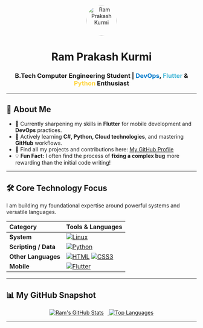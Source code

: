 <div align="center">
  <img src="https://user-images.githubusercontent.com/74038190/225814867-0c12586f-2396-419b-a018-509a25035e07.gif" alt="Ram Prakash Kurmi" width="80" height="80" style="border-radius:50%">
  <h1>Ram Prakash Kurmi</h1>
  <h3>B.Tech Computer Engineering Student | <span style="color:#007ACC;">DevOps</span>, <span style="color:#45B8D8;">Flutter</span> & <span style="color:#FFD43B;">Python</span> Enthusiast</h3>
</div>

---

## 🚀 About Me

- 🔭 Currently sharpening my skills in **Flutter** for mobile development and **DevOps** practices.
- 🌱 Actively learning **C#, Python, Cloud technologies**, and mastering **GitHub** workflows.
- 🔗 Find all my projects and contributions here: [My GitHub Profile](https://github.com/ram-459)
- 💡 **Fun Fact:** I often find the process of **fixing a complex bug** more rewarding than the initial code writing!

---

## 🛠️ Core Technology Focus

I am building my foundational expertise around powerful systems and versatile languages.

| Category | Tools & Languages |
| :--- | :--- |
| **System** | [![Linux](https://img.shields.io/badge/Linux-000?style=for-the-badge&logo=linux&logoColor=FCC624&labelColor=555)](https://github.com/ram-459/AWS_LINUX_BY_rpk) |
| **Scripting / Data** | [![Python](https://img.shields.io/badge/Python-3670A0?style=for-the-badge&logo=python&logoColor=ffdd54&labelColor=555)](https://www.python.org/) |
| **Other Languages** | [![HTML](https://img.shields.io/badge/HTML5-E34F26?style=for-the-badge&logo=html5&logoColor=white&labelColor=555)](https://developer.mozilla.org/en-US/docs/Web/HTML) [![CSS3](https://img.shields.io/badge/CSS3-1572B6?style=for-the-badge&logo=css3&logoColor=white&labelColor=555)](https://developer.mozilla.org/en-US/docs/Web/CSS) |
| **Mobile** | [![Flutter](https://img.shields.io/badge/Flutter-02569B?style=for-the-badge&logo=flutter&logoColor=white&labelColor=555)](https://github.com/ram-459/urmedio) |

---

## 📊 My GitHub Snapshot

<p align="center">
  <a href="https://github.com/ram-459">
    <img src="https://github-readme-stats.vercel.app/api?username=ram-459&show_icons=true&theme=tokyonight&hide_border=true&count_private=true" 
         alt="Ram's GitHub Stats" 
         style="margin-right: 10px;"/>
  </a>
  <a href="https://github.com/ram-459">
    <img src="https://github-readme-stats.vercel.app/api/top-langs/?username=ram-459&layout=compact&theme=tokyonight&hide_border=true" 
         alt="Top Languages" />
  </a>
</p>

---
